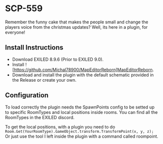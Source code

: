 # SCP-559

Remember the funny cake that makes the people small and change the players voice from the christmas updates? Well, its here in a plugin, for everyone!

## Install Instructions
- Download EXILED 8.9.6 (Prior to EXILED 9.0).
- Install ![https://github.com/Michal78900/MapEditorReborn]MapEditorReborn.
- Download and install the plugin with the default schematic provided in the Release or create your own.

## Configuration
To load correctly the plugin needs the SpawnPoints config to be setted up to specific RoomTypes and local positions inside rooms.
You can find all the RoomTypes in the EXILED discord.

To get the local positions, with a plugin you need to do `Room.Get(YourRoomType).GameObject.transform.TransformPoint(x, y, z);`
Or just use the tool I left inside the plugin with a command called roompoint.
